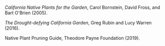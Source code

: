 _California Native Plants for the Garden_, Carol Bornstein, David Fross, and Bart O'Brien (2005).

_The Drought-defying California Garden_, Greg Rubin and Lucy Warren (2016).

Native Plant Pruning Guide, Theodore Payne Foundation (2019).
